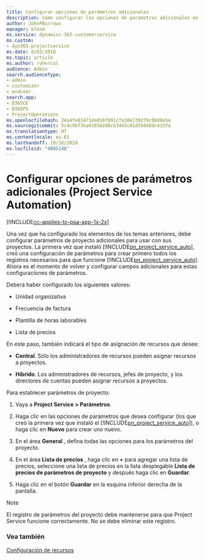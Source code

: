 ```yaml
---
title: Configurar opciones de parámetros adicionales
description: Cómo configurar las opciones de parámetros adicionales en Project Service
author: JohnPBurrows
manager: kfend
ms.service: dynamics-365-customerservice
ms.custom:
- dyn365-projectservice
ms.date: 8/03/2018
ms.topic: article
ms.author: ruhercul
audience: Admin
search.audienceType:
- admin
- customizer
- enduser
search.app:
- D365CE
- D365PS
- ProjectOperations
ms.openlocfilehash: 24a4fe83471da916fb91cfe20e739279c08d8e5e
ms.sourcegitcommit: 5c4c9bf3ba018562d6cb3443c01d550489c415fa
ms.translationtype: HT
ms.contentlocale: es-ES
ms.lasthandoff: 10/16/2020
ms.locfileid: "4085148"
---
```

# <a name="configure-additional-parameter-settings-project-service"></a>Configurar opciones de parámetros adicionales (Project Service Automation)

[!INCLUDE[cc-applies-to-psa-app-1x-2x](../includes/cc-applies-to-psa-app-1x-2x.md)]

Una vez que ha configurado los elementos de los temas anteriores, debe configurar parámetros de proyecto adicionales para usar con sus proyectos. La primera vez que instaló [!INCLUDE[pn_project_service_auto](../includes/pn-project-service-auto.md)], creó una configuración de parámetros para crear primero todos los registros necesarios para que funcione [!INCLUDE[pn_project_service_auto](../includes/pn-project-service-auto.md)]. Ahora es el momento de volver y configurar campos adicionales para estas configuraciones de parámetros.  
  
 Deberá haber configurado los siguientes valores:  
  
-   Unidad organizativa  
  
-   Frecuencia de factura  
  
-   Plantilla de horas laborables  
  
-   Lista de precios  
 
En este paso, también indicará el tipo de asignación de recursos que desee:  
  
- **Central**. Sólo los administradores de recursos pueden asignar recursos a proyectos.  
  
- **Híbrido**. Los administradores de recursos, jefes de proyecto, y los directores de cuentas pueden asignar recursos a proyectos.  
  
 
Para establecer parámetros de proyecto:  
  
1. Vaya a **Project Service > Parámetros**.  
  
2. Haga clic en las opciones de parámetros que desea configurar (los que creó la primera vez que instaló el [!INCLUDE[pn_project_service_auto](../includes/pn-project-service-auto.md)]), o haga clic en **Nuevo** para crear uno nuevo.  
  
3. En el área **General** , defina todas las opciones para los parámetros del proyecto.  
  
4. En el área **Lista de precios** , haga clic en **+** para agregar una lista de precios, seleccione una lista de precios en la lista desplegable **Lista de precios de parámetros de proyecto** y después haga clic en **Guardar**.  
  
5. Haga clic en el botón **Guardar** en la esquina inferior derecha de la pantalla.  

> [!NOTE]
> El registro de parámetros del proyecto debe mantenerse para que Project Service funcione correctamente. No se debe eliminar este registro.

### <a name="see-also"></a>Vea también  
 [Configuración de recursos](../psa/set-up-resources.md)
